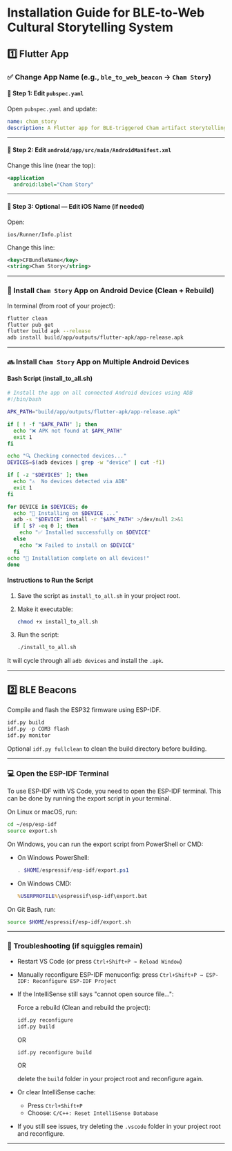 # Installation Guide for BLE-to-Web Cultural Storytelling System

## 1️⃣ Flutter App

### ✅ Change App Name (e.g., `ble_to_web_beacon` → `Cham Story`)

#### 🔧 Step 1: Edit `pubspec.yaml`

Open `pubspec.yaml` and update:

```yaml
name: cham_story
description: A Flutter app for BLE-triggered Cham artifact storytelling.
```

---

#### 🔧 Step 2: Edit `android/app/src/main/AndroidManifest.xml`

Change this line (near the top):

```xml
<application
  android:label="Cham Story"
```

---

#### 🔧 Step 3: Optional — Edit iOS Name (if needed)

Open:

```
ios/Runner/Info.plist
```

Change this line:

```xml
<key>CFBundleName</key>
<string>Cham Story</string>
```

---

### 📱 Install `Cham Story` App on Android Device (Clean + Rebuild)

In terminal (from root of your project):

```bash
flutter clean
flutter pub get
flutter build apk --release
adb install build/app/outputs/flutter-apk/app-release.apk
```

---

### :soon: Install `Cham Story` App on Multiple Android Devices

#### Bash Script (install_to_all.sh)

```bash
# Install the app on all connected Android devices using ADB
#!/bin/bash

APK_PATH="build/app/outputs/flutter-apk/app-release.apk"

if [ ! -f "$APK_PATH" ]; then
  echo "❌ APK not found at $APK_PATH"
  exit 1
fi

echo "🔍 Checking connected devices..."
DEVICES=$(adb devices | grep -w "device" | cut -f1)

if [ -z "$DEVICES" ]; then
  echo "⚠️  No devices detected via ADB"
  exit 1
fi

for DEVICE in $DEVICES; do
  echo "📱 Installing on $DEVICE ..."
  adb -s "$DEVICE" install -r "$APK_PATH" >/dev/null 2>&1
  if [ $? -eq 0 ]; then
    echo "✅ Installed successfully on $DEVICE"
  else
    echo "❌ Failed to install on $DEVICE"
  fi
echo "🎉 Installation complete on all devices!"
done
```
#### Instructions to Run the Script
1. Save the script as `install_to_all.sh` in your project root.
2. Make it executable:

   ```bash
   chmod +x install_to_all.sh
   ```
3. Run the script:

   ```bash
   ./install_to_all.sh
   ```
It will cycle through all `adb devices` and install the `.apk`.

---

## 2️⃣ BLE Beacons

Compile and flash the ESP32 firmware using ESP-IDF.
```idf.py set-target esp32
idf.py build
idf.py -p COM3 flash
idf.py monitor
```

Optional `idf.py fullclean` to clean the build directory before building.

---

### 💻 Open the ESP-IDF Terminal

To use ESP-IDF with VS Code, you need to open the ESP-IDF terminal. This can be done by running the export script in your terminal.

On Linux or macOS, run:

```bash
cd ~/esp/esp-idf
source export.sh
```
On Windows, you can run the export script from PowerShell or CMD:

  - On Windows PowerShell:

    ```powershell
    . $HOME/espressif/esp-idf/export.ps1
    ```

  - On Windows CMD:

    ```cmd
    %USERPROFILE%\espressif\esp-idf\export.bat
    ```

On Git Bash, run:

   ```bash
   source $HOME/espressif/esp-idf/export.sh
   ```

---

### 🔁 Troubleshooting (if squiggles remain)

- Restart VS Code (or press `Ctrl+Shift+P → Reload Window`)
- Manually reconfigure ESP-IDF menuconfig: press `Ctrl+Shift+P → ESP-IDF: Reconfigure ESP-IDF Project`
- If the IntelliSense still says "cannot open source file...":

  Force a rebuild (Clean and rebuild the project):

  ```idf.py fullclean
  idf.py reconfigure
  idf.py build
  ```
  OR
  
  ```idf.py fullclean
  idf.py reconfigure build
  ```

  OR
  
  delete the `build` folder in your project root and reconfigure again.

- Or clear IntelliSense cache:

  - Press `Ctrl+Shift+P`
  - Choose: `C/C++: Reset IntelliSense Database`

- If you still see issues, try deleting the `.vscode` folder in your project root and reconfigure.

---





